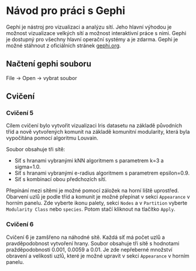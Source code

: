 # Návod pro práci s Gephi

Gephi je nástroj pro vizualizaci a analýzu sítí. Jeho hlavní výhodou je možnost vizualizace velkých sítí a možnost
interaktivní práce s nimi. Gephi je dostupný pro všechny hlavní operační systémy a je zdarma.
Gephi je možné stáhnout z oficiálních stránek [gephi.org](https://gephi.org/).

## Načtení gephi souboru

File -> Open -> vybrat soubor

## Cvičení

### Cvičení 5

Cílem cvičení bylo vytvořit vizualizaci Iris datasetu na základě původních tříd a nově vytvořených
komunit na základě komunitní modularity, která byla vypočítána pomocí algoritmu Louvain.

Soubor obsahuje tři sítě:

- Síť s hranami vybranými kNN algoritmem s parametrem k=3 a sigma=1.0.
- Síť s hranami vybranými e-radius algoritmem s parametrem epsilon=0.9.
- Síť s kombinací obou předchozích sítí.

Přepínání mezi sítěmi je možné pomocí záložek na horní liště uprostřed. Obarvení uzlů je podle tříd a komunit je možné
přepínat v sekci `Appearance` v horním panelu. Zde vyberte ikonu palety, sekci `Nodes` a v `Partition` vyberte
`Modularity Class` nebo `species`. Potom stačí kliknout na tlačítko `Apply`.

### Cvičení 6

Cvičení 6 je zamšřeno na náhodné sítě. Každá síť má počet uzlů a pravděpodobnost vytvoření hrany. Soubor obsahuje
tři sítě s hodnotami pražděpodobnosti 0.001, 0.0059 a 0.01. Je zde nepřeberné množství obravení a velikosti uzlů,
které je možné upravit v sekci `Appearance` v horním panelu.
